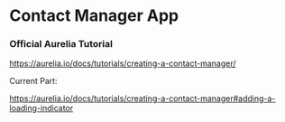 # Contact Manager App
### Official Aurelia Tutorial

https://aurelia.io/docs/tutorials/creating-a-contact-manager/

Current Part: 

https://aurelia.io/docs/tutorials/creating-a-contact-manager#adding-a-loading-indicator
